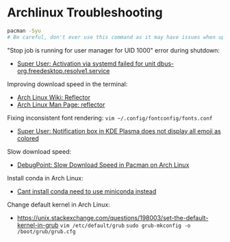 # Archlinux Troubleshooting

```bash
pacman -Syu
# Be careful, don't ever use this command as it may have issues when updating Nvidia drivers
```

"Stop job is running for user manager for UID 1000" error during shutdown:

- [Super User: Activation via systemd failed for unit dbus-org.freedesktop.resolve1.service](https://superuser.com/questions/1427311/activation-via-systemd-failed-for-unit-dbus-org-freedesktop-resolve1-service)

Improving download speed in the terminal:

- [Arch Linux Wiki: Reflector](https://wiki.archlinux.org/title/reflector)
- [Arch Linux Man Page: reflector](https://man.archlinux.org/man/reflector.1#EXAMPLES)

Fixing inconsistent font rendering:
`vim ~/.config/fontconfig/fonts.conf`
- [Super User: Notification box in KDE Plasma does not display all emoji as colored](https://superuser.com/questions/1800068/notification-box-in-kde-plasma-does-not-display-all-emoji-as-coloured)

Slow download speed:

- [DebugPoint: Slow Download Speed in Pacman on Arch Linux](https://www.debugpoint.com/slow-download-pacman-arch/)

Install conda in Arch Linux:
- [Cant install conda need to use miniconda instead](./install-conda.md)

Change default kernel in Arch Linux:
- https://unix.stackexchange.com/questions/198003/set-the-default-kernel-in-grub
`vim /etc/default/grub`
`sudo grub-mkconfig -o /boot/grub/grub.cfg`
